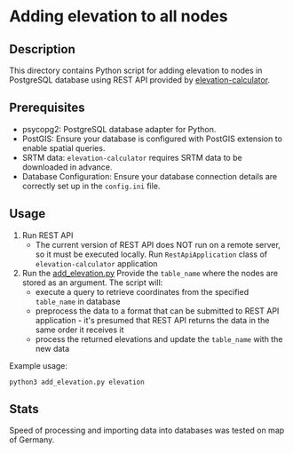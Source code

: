 # Adding elevation to all nodes

## Description
This directory contains Python script for adding elevation to nodes in PostgreSQL database using REST API provided by [elevation-calculator](https://github.com/aicenter/elevation-calculator).

## Prerequisites
- psycopg2: PostgreSQL database adapter for Python.
- PostGIS: Ensure your database is configured with PostGIS extension to enable spatial queries.
- SRTM data: `elevation-calculator` requires SRTM data to be downloaded in advance.
- Database Configuration: Ensure your database connection details are correctly set up in the `config.ini` file.

## Usage
1. Run REST API
    - The current version of REST API does NOT run on a remote server, so it must be executed locally. Run `RestApiApplication` class of  `elevation-calculator` application
2. Run the [add_elevation.py](add_elevation.py) 
Provide the `table_name` where the nodes are stored as an argument. The script will:
    - execute a query to retrieve coordinates from the specified `table_name` in database
    - preprocess the data to a format that can be submitted to REST API application - it's presumed that REST API returns the data in the same order it receives it
    - process the returned elevations and update the `table_name` with the new data
    
Example usage:
```
python3 add_elevation.py elevation
```


## Stats
Speed of processing and importing data into databases was tested on map of Germany.

<!-- More information about various speed-testings cases can be found in the `testing-manual.md` file. -->
